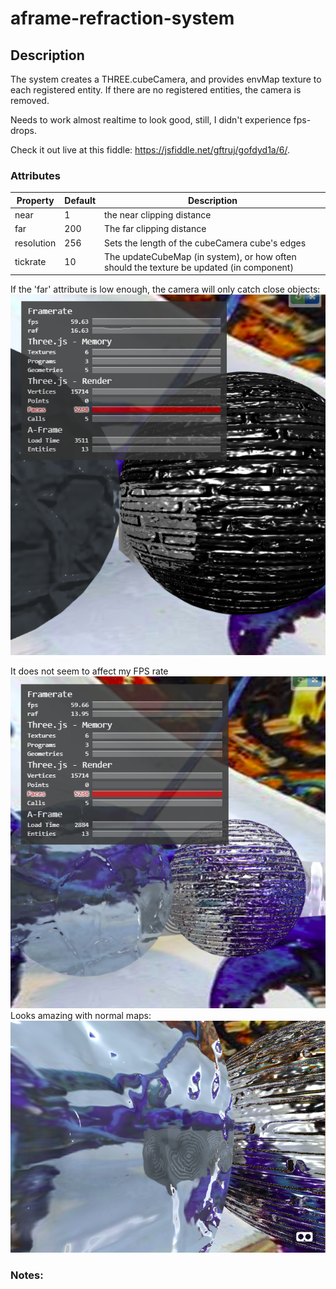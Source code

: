 # aframe-refraction-system

## Description

The system creates a THREE.cubeCamera, and provides envMap texture to each registered entity.
If there are no registered entities, the camera is removed.

Needs to work almost realtime to look good, still, I didn't experience fps-drops.

Check it out live at this fiddle: https://jsfiddle.net/gftruj/gofdyd1a/6/.



### Attributes

| Property             | Default      | Description                                         |
|----------------------|--------------|-----------------------------------------------------|
| near         		   |      1       | the near clipping distance                          |
| far                  |      200     | The far clipping distance                           |
| resolution           |      256     | Sets the length of the cubeCamera cube's edges      |
| tickrate  		   |      10      | The updateCubeMap (in system), or how often should the texture be updated (in component) |

If the 'far' attribute is low enough, the camera will only catch close objects:
![low far distance](https://github.com/gftruj/aframe-refraction-system/blob/master/pics/Screenshot%20(282).png)

It does not seem to affect my FPS rate 
![59 FPS](https://github.com/gftruj/aframe-refraction-system/blob/master/pics/Screenshot%20(283).png)
Looks amazing with normal maps:
![basic](https://github.com/gftruj/aframe-refraction-system/blob/master/pics/Screenshot%20(286).png)
### Notes:


